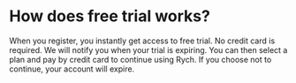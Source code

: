 # How does free trial works?
When you register, you instantly get access to free trial. No credit card is required. We will notify you when your trial is expiring. You can then select a plan and pay by credit card to continue using Rych. If you choose not to continue, your account will expire.
